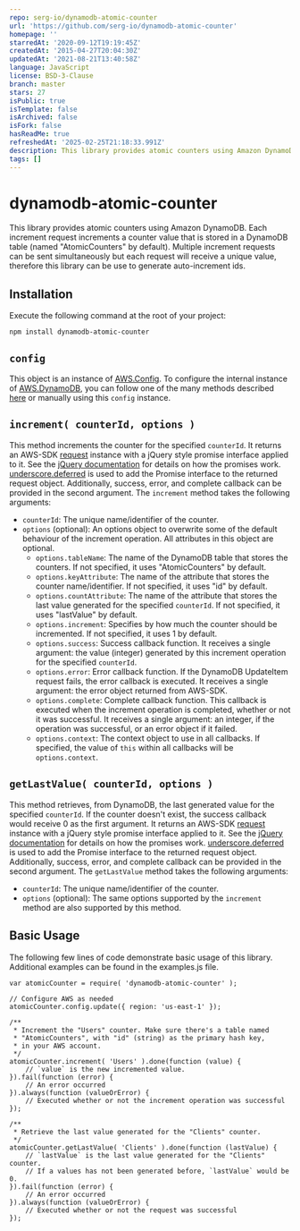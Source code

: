 ```yaml
---
repo: serg-io/dynamodb-atomic-counter
url: 'https://github.com/serg-io/dynamodb-atomic-counter'
homepage: ''
starredAt: '2020-09-12T19:19:45Z'
createdAt: '2015-04-27T20:04:30Z'
updatedAt: '2021-08-21T13:40:58Z'
language: JavaScript
license: BSD-3-Clause
branch: master
stars: 27
isPublic: true
isTemplate: false
isArchived: false
isFork: false
hasReadMe: true
refreshedAt: '2025-02-25T21:18:33.991Z'
description: This library provides atomic counters using Amazon DynamoDB.
tags: []
---
```


dynamodb-atomic-counter
=======================

This library provides atomic counters using Amazon DynamoDB. Each increment request
increments a counter value that is stored in a DynamoDB table (named "AtomicCounters" by default).
Multiple increment requests can be sent simultaneously but each request will receive a
unique value, therefore this library can be use to generate auto-increment ids.

Installation
------------

Execute the following command at the root of your project:

	npm install dynamodb-atomic-counter


`config`
--------

This object is an instance of [AWS.Config](http://docs.aws.amazon.com/AWSJavaScriptSDK/latest/AWS/Config.html).
To configure the internal instance of [AWS.DynamoDB](http://docs.aws.amazon.com/AWSJavaScriptSDK/latest/AWS/DynamoDB.html),
you can follow one of the many methods described [here](http://docs.aws.amazon.com/AWSJavaScriptSDK/guide/node-configuring.html) or
manually using this `config` instance.

`increment( counterId, options )`
---------------------------------

This method increments the counter for the specified `counterId`.
It returns an AWS-SDK [request](http://docs.aws.amazon.com/AWSJavaScriptSDK/latest/AWS/Request.html)
instance with a jQuery style promise interface applied to it.
See the [jQuery documentation](http://api.jquery.com/category/deferred-object/) for details on how the promises work.
[underscore.deferred](https://github.com/wookiehangover/underscore.deferred) is used to add the Promise interface to the returned request object.
Additionally, success, error, and complete callback can be provided in the second argument.
The `increment` method takes the following arguments:

* `counterId`: The unique name/identifier of the counter.
* `options` (optional): An options object to overwrite some of the default behaviour of the increment operation. All attributes in this object are optional.
	* `options.tableName`: The name of the DynamoDB table that stores the counters. If not specified, it uses "AtomicCounters" by default.
	* `options.keyAttribute`: The name of the attribute that stores the counter name/identifier. If not specified, it uses "id" by default.
	* `options.countAttribute`: The name of the attribute that stores the last value generated for the specified `counterId`. If not specified, it uses "lastValue" by default.
	* `options.increment`: Specifies by how much the counter should be incremented. If not specified, it uses 1 by default.
	* `options.success`: Success callback function. It receives a single argument: the value (integer) generated by this increment operation for the specified `counterId`.
	* `options.error`: Error callback function. If the DynamoDB UpdateItem request fails, the error callback is executed. It receives a single argument: the error object returned from AWS-SDK.
	* `options.complete`: Complete callback function. This callback is executed when the increment operation is completed, whether or not it was successful. It receives a single argument: an integer, if the operation was successful, or an error object if it failed.
	* `options.context`: The context object to use in all callbacks. If specified, the value of `this` within all callbacks will be `options.context`.

`getLastValue( counterId, options )`
------------------------------------

This method retrieves, from DynamoDB, the last generated value for the specified `counterId`. If the counter doesn't exist,
the success callback would receive 0 as the first argument.
It returns an AWS-SDK [request](http://docs.aws.amazon.com/AWSJavaScriptSDK/latest/AWS/Request.html)
instance with a jQuery style promise interface applied to it.
See the [jQuery documentation](http://api.jquery.com/category/deferred-object/) for details on how the promises work.
[underscore.deferred](https://github.com/wookiehangover/underscore.deferred) is used to add the Promise interface to the returned request object.
Additionally, success, error, and complete callback can be provided in the second argument.
The `getLastValue` method takes the following arguments:

* `counterId`: The unique name/identifier of the counter.
* `options` (optional): The same options supported by the `increment` method are also supported by this method.


Basic Usage
-----------

The following few lines of code demonstrate basic usage of this library. Additional examples can be found in the examples.js file.

	var atomicCounter = require( 'dynamodb-atomic-counter' );

	// Configure AWS as needed
	atomicCounter.config.update({ region: 'us-east-1' });

	/**
	 * Increment the "Users" counter. Make sure there's a table named
	 * "AtomicCounters", with "id" (string) as the primary hash key,
	 * in your AWS account.
	 */
	atomicCounter.increment( 'Users' ).done(function (value) {
		// `value` is the new incremented value.
	}).fail(function (error) {
		// An error occurred
	}).always(function (valueOrError) {
		// Executed whether or not the increment operation was successful
	});

	/**
	 * Retrieve the last value generated for the "Clients" counter.
	 */
	atomicCounter.getLastValue( 'Clients' ).done(function (lastValue) {
		// `lastValue` is the last value generated for the "Clients" counter.
		// If a values has not been generated before, `lastValue` would be 0.
	}).fail(function (error) {
		// An error occurred
	}).always(function (valueOrError) {
		// Executed whether or not the request was successful
	});
